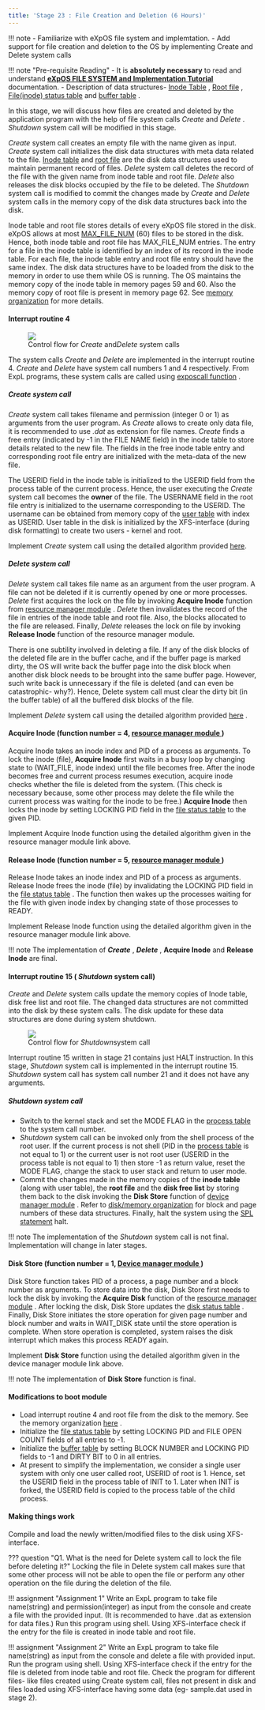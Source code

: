 ```yaml
---
title: 'Stage 23 : File Creation and Deletion (6 Hours)'
---
```


!!! note 
    - Familiarize with eXpOS file system and implemtation.
    - Add support for file creation and deletion to the OS by implementing Create and Delete system calls

!!! note "Pre-requisite Reading"
    - It is **absolutely necessary** to read and understand **[eXpOS FILE SYSTEM and Implementation Tutorial](Tutorials/filesystem_implementation.html)** documentation.
    - Description of data structures- [Inode Table](os_design-files/disk_ds.html#inode_table) , [Root file](os_design-files/disk_ds.html#root_file) , [File(inode) status table](os_design-files/mem_ds.html#file_lock_status_table) and [buffer table](os_design-files/mem_ds.html#buffer_table) .


 
 
 
 
 
 
 In this stage, we will discuss how files are created and deleted by the application program with the help of file system calls _Create_ and _Delete_ . _Shutdown_ system call will be modified in this stage.

_Create_ system call creates an empty file with the name given as input. _Create_ system call initializes the disk data structures with meta data related to the file. [Inode table](os_design-files/disk_ds.html#inode_table) and [root file](os_design-files/disk_ds.html#root_file) are the disk data structures used to maintain permanent record of files. _Delete_ system call deletes the record of the file with the given name from inode table and root file. _Delete_ also releases the disk blocks occupied by the file to be deleted. The _Shutdown_ system call is modified to commit the changes made by _Create_ and _Delete_ system calls in the memory copy of the disk data structures back into the disk.

Inode table and root file stores details of every eXpOS file stored in the disk. eXpOS allows at most [MAX\_FILE\_NUM](support_tools-files/constants.html) (60) files to be stored in the disk. Hence, both inode table and root file has MAX\_FILE\_NUM entries. The entry for a file in the inode table is identified by an index of its record in the inode table. For each file, the inode table entry and root file entry should have the same index. The disk data structures have to be loaded from the disk to the memory in order to use them while OS is running. The OS maintains the memory copy of the inode table in memory pages 59 and 60. Also the memory copy of root file is present in memory page 62. See [memory organization](os_implementation.html) for more details.



#### Interrupt routine 4
<figure>
    <img src="http://exposnitc.github.io/img/roadmap/create_delete.png"/>
    <figcaption>Control flow for <i>Create </i>and<i>Delete </i>system calls</figcaption>
</figure>

The system calls _Create_ and _Delete_ are implemented in the interrupt routine 4. _Create_ and _Delete_ have system call numbers 1 and 4 respectively. From ExpL programs, these system calls are called using [exposcall function](os_spec-files/dynamicmemoryroutines.html) .

##### Create system call

_Create_ system call takes filename and permission (integer 0 or 1) as arguments from the user program. As _Create_ allows to create only data file, it is recommended to use _.dat_ as extension for file names. _Create_ finds a free entry (indicated by -1 in the FILE NAME field) in the inode table to store details related to the new file. The fields in the free inode table entry and corresponding root file entry are initialized with the meta-data of the new file.

The USERID field in the inode table is initialized to the USERID field from the process table of the current process. Hence, the user executing the _Create_ system call becomes the **owner** of the file. The USERNAME field in the root file entry is initialized to the username corresponding to the USERID. The username can be obtained from memory copy of the [user table](os_design-files/disk_ds.html#user_table) with index as USERID. User table in the disk is initialized by the XFS-interface (during disk formatting) to create two users - kernel and root.

Implement _Create_ system call using the detailed algorithm provided [here](os_design-files/create.html).

##### Delete system call
_Delete_ system call takes file name as an argument from the user program. A file can not be deleted if it is currently opened by one or more processes. _Delete_ first acquires the lock on the file by invoking **Acquire Inode** function from [resource manager module](os_modules/Module_0.html) . _Delete_ then invalidates the record of the file in entries of the inode table and root file. Also, the blocks allocated to the file are released. Finally, _Delete_ releases the lock on file by invoking **Release Inode** function of the resource manager module.

There is one subtility involved in deleting a file. If any of the disk blocks of the deleted file are in the buffer cache, and if the buffer page is marked dirty, the OS will write back the buffer page into the disk block when another disk block needs to be brought into the same buffer page. However, such write back is unnecessary if the file is deleted (and can even be catastrophic- why?). Hence, Delete system call must clear the dirty bit (in the buffer table) of all the buffered disk blocks of the file.

Implement _Delete_ system call using the detailed algorithm provided [here](os_design-files/delete.html) .

#### Acquire Inode (function number = 4, <a href="os_modules/Module_0.html" target="_blank">resource manager module </a>)

Acquire Inode takes an inode index and PID of a process as arguments. To lock the inode (file), **Acquire Inode** first waits in a busy loop by changing state to (WAIT\_FILE, inode index) until the file becomes free. After the inode becomes free and current process resumes execution, acquire inode checks whether the file is deleted from the system. (This check is necessary because, some other process may delete the file while the current process was waiting for the inode to be free.) **Acquire Inode** then locks the inode by setting LOCKING PID field in the [file status table](os_design-files/mem_ds.html#file_lock_status_table) to the given PID.

Implement Acquire Inode function using the detailed algorithm given in the resource manager module link above.

#### Release Inode (function number = 5, <a href="os_modules/Module_0.html" target="_blank"> resource manager module </a>)
Release Inode takes an inode index and PID of a process as arguments. Release Inode frees the inode (file) by invalidating the LOCKING PID field in the [file status table](os_design-files/mem_ds.html#file_lock_status_table) . The function then wakes up the processes waiting for the file with given inode index by changing state of those processes to READY.

Implement Release Inode function using the detailed algorithm given in the resource manager module link above.

<!--
<li><b>Release Block (function number = 4, <a href="os_modules/Module_2.html" target="_blank">Memory manager module</a> )</b></li>
<p>There is one subtility involved in deleting a file. If any of the disk blocks of the deleted file is in the buffer cache, and if the buffer page is marked dirty, the OS will write back the buffer page into the disk block when another disk block needs to be brought into the same buffer page.
However, such write back is unnecessary if the file is deleted (and can even be catastrophic- why?). Hence, Delete system call must clear the dirty
bit (in the buffer table) of all the buffered disk blocks of the file.
 </p>-->

!!! note
    The implementation of **_Create_** , **_Delete_** , **Acquire Inode** and **Release Inode** are final.

#### Interrupt routine 15 ( <i>Shutdown</i> system call)

_Create_ and _Delete_ system calls update the memory copies of Inode table, disk free list and root file. The changed data structures are not committed into the disk by these system calls. The disk update for these data structures are done during system shutdown.

<figure>
    <img src="http://exposnitc.github.io/img/roadmap/Initial_shutdown.png"/>
    <figcaption>Control flow for <i>Shutdown</i>system call</figcaption>
</figure>

Interrupt routine 15 written in stage 21 contains just HALT instruction. In this stage, _Shutdown_ system call is implemented in the interrupt routine 15. _Shutdown_ system call has system call number 21 and it does not have any arguments.

##### Shutdown system call
- Switch to the kernel stack and set the MODE FLAG in the [process table](os_design-files/process_table.html) to the system call number.
- _Shutdown_ system call can be invoked only from the shell process of the root user. If the current process is not shell (PID in the [process table](os_design-files/process_table.html) is not equal to 1) or the current user is not root user (USERID in the process table is not equal to 1) then store -1 as return value, reset the MODE FLAG, change the stack to user stack and return to user mode.
- Commit the changes made in the memory copies of the **inode table** (along with user table), the **root file** and the **disk free list** by storing them back to the disk invoking the **Disk Store** function of [device manager module](os_modules/Module_4.html) . Refer to [disk/memory organization](os_implementation.html) for block and page numbers of these data structures. Finally, halt the system using the [SPL statement](./support_tools-files/spl.html) halt.

!!! note
    The implementation of the _Shutdown_ system call is not final. Implementation will change in later stages.


#### Disk Store (function number = 1, <a href="os_modules/Module_4.html" target="_blank"> Device manager module </a>)

Disk Store function takes PID of a process, a page number and a block number as arguments. To store data into the disk, Disk Store first needs to lock the disk by invoking the **Acquire Disk** function of the [resource manager module](os_modules/Module_0.html) . After locking the disk, Disk Store updates the [disk status table](os_design-files/mem_ds.html#ds_table) . Finally, Disk Store initiates the store operation for given page number and block number and waits in WAIT\_DISK state until the store operation is complete. When store operation is completed, system raises the disk interrupt which makes this process READY again.

Implement **Disk Store** function using the detailed algorithm given in the device manager module link above.

!!! note 
    The implementation of **Disk Store** function is final.

#### Modifications to boot module
 
- Load interrupt routine 4 and root file from the disk to the memory. See the memory organization [here](os_implementation.html) .
- Initialize the [file status table](os_design-files/mem_ds.html#file_lock_status_table) by setting LOCKING PID and FILE OPEN COUNT fields of all entries to -1.
- Initialize the [buffer table](os_design-files/mem_ds.html#buffer_table) by setting BLOCK NUMBER and LOCKING PID fields to -1 and DIRTY BIT to 0 in all entries.
- At present to simplify the implementation, we consider a single user system with only one user called root, USERID of root is 1. Hence, set the USERID field in the process table of INIT to 1. Later when INIT is forked, the USERID field is copied to the process table of the child process.

#### Making things work

Compile and load the newly written/modified files to the disk using XFS-interface.


??? question "Q1. What is the need for Delete system call to lock the file before deleting it?"
    Locking the file in Delete system call makes sure that some other process will not be able to open the file or perform any other operation on the file during the deletion of the file.

!!! assignment "Assignment 1"
    Write an ExpL program to take file name(string) and permission(integer) as input from the console and create a file with the provided input. (It is recommended to have .dat as extension for data files.) Run this program using shell. Using XFS-interface check if the entry for the file is created in inode table and root file.

!!! assignment "Assignment 2"
    Write an ExpL program to take file name(string) as input from the console and delete a file with provided input. Run the program using shell. Using XFS-interface check if the entry for the file is deleted from inode table and root file. Check the program for different files- like files created using Create system call, files not present in disk and files loaded using XFS-interface having some data (eg- sample.dat used in stage 2).